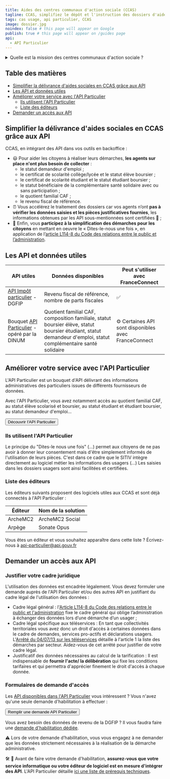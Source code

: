 ```yaml
---
title: Aides des centres communaux d'action sociale (CCAS)
tagline: CCAS, simplifiez le dépôt et l'instruction des dossiers d'aides sociales grâce à l'API Particulier.
tags: cas usage, api particulier, CCAS
image: dossier.jpg
noindex: false # this page will appear on Google
publish: true # this page will appear on /guides page
api:
  - API Particulier
---
```


<details>
   <summary>Quelle est la mission des centres communaux d'action sociale ?</summary>

Les centres communaux d'action sociale (CCAS) sont amenés à instruire de nombreux dossiers d'obtention d'aide sociale pour leurs usagers : aide sociale légale, aide alimentaire, chèque énergie, aide au bus, etc..

Ces dossiers utilisent généralement les données d’état-civil, l'adresse, le quotient familial de la Caisse d’allocations familiales (CAF), la composition du foyer, l'avis d'imposition.

</details>


## Table des matières

- [Simplifier la délivrance d'aides sociales en CCAS grâce aux API](#simplifier-la-delivrance-d'aides-sociales-en-ccas-grace-aux-api)
- [Les API et données utiles](#les-api-et-donnees-utiles)
- [Améliorer votre service avec l'API Particulier](#ameliorer-votre-service-avec-l'api-particulier)
  - [Ils utilisent l'API Particulier](#ils-utilisent-l'api-particulier)
  - [Liste des éditeurs](#liste-des-editeurs)
- [Demander un accès aux API](#demander-un-acces-aux-api)

## Simplifier la délivrance d'aides sociales en CCAS grâce aux API

CCAS, en intégrant des API dans vos outils en backoffice :
- 😃 Pour aider les citoyens à réaliser leurs démarches, **les agents sur place n'ont plus besoin de collecter** :
   - le statut demandeur d'emploi  ;
   - le certificat de scolarité collège/lycée et le statut élève boursier ;
   - le certificat de scolarité étudiant et le statut étudiant boursier ;
   - le statut bénéficiaire de la complémentaire santé solidaire avec ou sans participation ;
   - le quotient familial CAF ;
   - le revenu fiscal de référence.
- ⏰ Vous accélérez le traitement des dossiers car vos agents n’ont **pas à vérifier les données saisies et les pièces justificatives fournies**, les informations obtenues par les API sous-mentionnées sont certifiées 🔎 ;
- 🎯 Enfin, vous **participez à la simplification des démarches pour les citoyens** en mettant en oeuvre le « Dites-le-nous une fois », en application de l’[article L114-8 du Code des relations entre le public et l’administration](https://www.legifrance.gouv.fr/codes/article_lc/LEGIARTI000045213315).



## Les API et données utiles

| API utiles | Données disponibles |  Peut s'utiliser avec FranceConnect |
| --- | --- | --- |
| [API Impôt particulier](/les-api/impot-particulier) - DGFIP | Revenu fiscal de référence, nombre de parts fiscales | ✅ |
| Bouquet [API Particulier](https://particulier.api.gouv.fr/catalogue) - opéré par la DINUM | Quotient familial CAF, composition familiale, statut boursier élève, statut boursier étudiant, statut demandeur d'emploi, statut complémentaire santé solidaire| ⚙️ Certaines API sont disponibles avec FranceConnect |


## Améliorer votre service avec l'API Particulier

L'API Particulier est un bouquet d'API délivrant des informations administratives des particuliers issues de différents fournisseurs de données.

Avec l'API Particulier, vous avez notamment accès au quotient familial CAF, au statut élève scolarisé et boursier, au statut étudiant et étudiant boursier, au statut demandeur d'emploi...

<Button href="https://particulier.api.gouv.fr/catalogue">Découvrir l'API Particulier</Button>

### Ils utilisent l'API Particulier

<Quote logo="/images/guides/sitiv.png" link='https://www.sitiv.fr/Actualites/L-action-sociale-des-villes-du-SITIV-integre-le-dispositif-Dites-le-nous-une-fois' who='Le SITIV' title='membre du réseau Déclic'>
Le principe du "Dites-le nous une fois" (...) permet aux citoyens de ne pas avoir à donner leur consentement mais d'être simplement informés de l'utilisation de leurs pièces.
C'est dans ce cadre que le SITIV intègre directement au logiciel métier les informations des usagers (...) Les saisies dans les dossiers usagers sont ainsi facilitées et certifiées.
</Quote>

### Liste des éditeurs

Les éditeurs suivants proposent des logiciels utiles aux CCAS et sont déjà connectés à l'API Particulier :

| Éditeur | Nom de la solution       |
| ------- | ------------------------ |
| ArcheMC2| ArcheMC2 Social          |
| Arpège  | Sonate Opus              |

Vous êtes un éditeur et vous souhaitez apparaître dans cette liste ? Écrivez-nous à [api-particulier@api.gouv.fr](mailto:api-particulier@api.gouv.fr)



## Demander un accès aux API

### Justifier votre cadre juridique

L'utilisation des données est encadrée légalement. Vous devez formuler une demande auprès de l'API Particulier et/ou des autres API en justifiant du cadre légal de l'utilisation des données :
- Cadre légal général : l'[Article L114-8 du Code des relations entre le public et l'administration](https://www.legifrance.gouv.fr/codes/article_lc/LEGIARTI000045213315) fixe le cadre général qui oblige l’administration à échanger des données lors d’une démarche d’un usager ;
- Cadre légal spécifique aux téléservices : En tant que collectivités territoriales vous avez donc un droit d'accès à certaines données dans le cadre de demandes, services pro-actifs et déclarations usagers. 
L'[Arrêté du 04/07/13 sur les téléservices](https://www.legifrance.gouv.fr/loda/id/JORFTEXT000027697207/#:~:text=Dans%20les%20r%C3%A9sum%C3%A9s-,Arr%C3%AAt%C3%A9%20du%204%20juillet%202013%20autorisant%20la%20mise%20en%20%C5%93uvre,publiques%20locales%20dont%20ils%20sont) détaille à l'article 1 la liste des démarches par secteur. Aidez-vous de cet arrêté pour justifier de votre cadre légal.
- Justificatif des données nécessaires au calcul de la tarification : Il est indispensable de **fournir l'acte/ la délibération** qui fixe les conditions tarifaires et qui permettra d'apprécier finement le droit d'accès à chaque donnée.

### Formulaires de demande d'accès

Les [API disponibles dans l'API Particulier](https://particulier.api.gouv.fr/catalogue) vous intéressent ? Vous n'avez qu'une seule demande d'habilitation à effectuer : 

<Button href="https://datapass.api.gouv.fr/api-particulier?demarche=ccas">Remplir une demande API Particulier</Button>

Vous avez besoin des données de revenu de la DGFIP ? Il vous faudra faire une [demande d'habilitation dédiée](/les-api/impot-particulier).

⚠️ Lors de votre demande d’habilitation, vous vous engagez à ne demander que les données strictement nécessaires à la réalisation de la démarche administrative.

🛠 🧰 Avant de faire votre demande d'habilitation, **assurez-vous que votre service informatique ou votre éditeur de logiciel est en mesure d'intégrer des API**. L'API Particulier détaille [ici une liste de prérequis techniques](https://particulier.api.gouv.fr/developpeurs#prerequis-techniques). 
